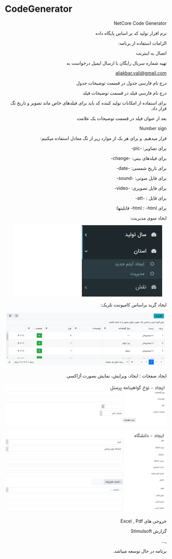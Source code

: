 # CodeGenerator
<div dir='rtl' align='right'> 
NetCore Code Generator

نرم افزار تولید کد بر اساس پایگاه داده

الزامات استفاده از برنامه:

اتصال به اینترنت

تهیه شماره سریال رایگان با ارسال ایمیل درخواست به 

aliakbar.vali@gmail.com

درج نام فارسی جدول در قسمت توضیحات جدول

درج نام فارسی فیلد در قسمت توضیحات فیلد

برای استفاده از امکانات تولید کننده کد باید برای فیلدهای خاص ماند تصویر و تاریخ تگ قرار داد.

بعد از عنوان فیلد در قسمت توضیحات یک علامت

Number sign

قرار میدهیم. و برای هر یک از موارد زیر از تگ معادل استفاده میکنیم:

برای تصاویر: -pic-

برای فیلدهای بیتی: -change-

برای تاریخ شمسی:  -date-

 برای فایل صوتی: -sound-
 
 برای فایل تصویری: -video-
 
 برای فایل : -att-
 
 برای html : -html-
قابلیتها:

ایجاد منوی مدیریت:

![alt text](https://raw.githubusercontent.com/aliakbarvali/CodeGenerator/master/A1.JPG)

ایجاد گرید براساس کامپوننت تلریک:


![alt text](https://raw.githubusercontent.com/aliakbarvali/CodeGenerator/master/A2.JPG)

ایجاد صفحات : ایجاد، ویرایش، نمایش بصورت آژاکسی


![alt text](https://raw.githubusercontent.com/aliakbarvali/CodeGenerator/master/A3.JPG)


![alt text](https://raw.githubusercontent.com/aliakbarvali/CodeGenerator/master/A4.JPG)

خروجی های 
Excel , Pdf

گزارش 
Stimulsoft

,... 


 برنامه در حال توسعه میباشد.


</div>
